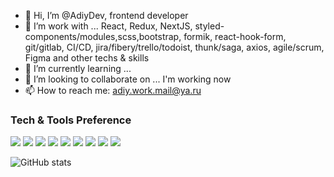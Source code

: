 - 👋 Hi, I’m @AdiyDev, frontend developer
- 👀 I’m work with ... React, Redux, NextJS, styled-components/modules,scss,bootstrap, formik, react-hook-form, git/gitlab, CI/CD, jira/fibery/trello/todoist, thunk/saga, axios, agile/scrum, Figma and other techs & skills
- 🌱 I’m currently learning ... 
- 💞️ I’m looking to collaborate on ... I'm working now
- 📫 How to reach me: adiy.work.mail@ya.ru

### Tech & Tools Preference

<img src = "https://img.shields.io/badge/-HTML5-E34F26?style=flat&logo=html5&logoColor=white"> 
<img src = "https://img.shields.io/badge/-CSS3-1572B6?style=flat&logo=css3&logoColor=white">

<img src="https://img.shields.io/badge/-JavaScript-eed718?style=flat&logo=javascript&logoColor=ffffff">
<img src="https://img.shields.io/badge/-React-000000?style=flat&logo=react&logoColor=00c8ff">

<img src="https://img.shields.io/badge/-Bootstrap-563D7C?style=flat&logo=bootstrap&logoColor=white">
<img src="https://img.shields.io/badge/-Sass-cc6699?style=flat&logo=sass&logoColor=ffffff">
<img src="http://img.shields.io/badge/-Git-F1502F?style=flat&logo=git&logoColor=FFFFFF">
<img src="http://img.shields.io/badge/-Github-000000?style=flat&logo=github&logoColor=FFFFFF">
<img src="http://img.shields.io/badge/-VS%20Code-007ACC?style=flat&logo=visual%20studio%20code&logoColor=white">

![GitHub stats](https://github-readme-stats.vercel.app/api?username=AdiyDev&show_icons=true&hide_border=true)
